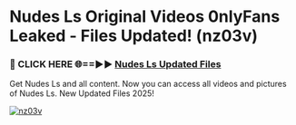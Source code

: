 # Nudes Ls Original Videos 0nlyFans Leaked - Files Updated! (nz03v)

<h3>🔴 CLICK HERE 🌐==►► <a href="https://tinyurl.com/y5r63du9" rel="nofollow">Nudes Ls Updated Files</a></h3>

Get Nudes Ls and all content. Now you can access all videos and pictures of Nudes Ls. New Updated Files 2025!

[![nz03v](https://i.imgur.com/UVo9nyh.gif)](https://tinyurl.com/y5r63du9)
